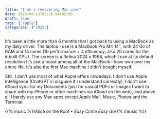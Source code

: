 ```yaml
---
title: "I am a recovering Mac user"
date: 2025-08-13T02:16:54+02:00
draft: true
tags: ["apple"]
categories: ["2025"]
---
```


It's been a little more than 6 months that I got back to using a MacBook as my daily driver. The laptop I use is a MacBook Pro M4 14″, with 24 Go of RAM and 14 cores (10 performance + 4 efficiency; also 20 cores for the inbuilt GPU). The screen is a Retina 3024 x 1964, which I use at its default resolution It's just a beast among all of the MacBook I have own over my entire life. It's also the first Mac machine I didn't bought myself.

Still, I don't use most of what Apple offers nowadays. I don't use Apple Intelligence (ChatGPT in disguise if I understand correctly), I don't use iCloud sync for my Documents (just for casual PDFs or images I want to share with my iPhone or other machines via iCloud on the web), and above all I barely use any Mac apps except Apple Mail, Music, Photos and the Terminal.


{{% music %}}Alice on the Roof • _Easy Come Easy Go_{{% /music %}}
